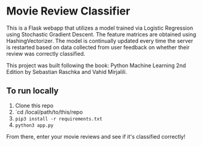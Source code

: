 # Movie Review Classifier

This is a Flask webapp that utilizes a model trained via Logistic Regression using Stochastic Gradient Descent. The feature matrices are obtained using HashingVectorizer. The model is continually updated every time the server is restarted based on data collected from user feedback on whether their review was correctly classified.

This project was built following the book: Python Machine Learning 2nd Edition by Sebastian Raschka and Vahid Mirjalili.

## To run locally
1. Clone this repo
2. `cd /local/path/to/this/repo
3. `pip3 install -r requirements.txt`
4. `python3 app.py`

From there, enter your movie reviews and see if it's classified correctly!
